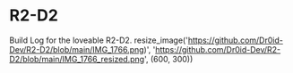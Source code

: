 # R2-D2
Build Log for the loveable R2-D2.
resize_image('https://github.com/Dr0id-Dev/R2-D2/blob/main/IMG_1766.png)', 'https://github.com/Dr0id-Dev/R2-D2/blob/main/IMG_1766_resized.png', (600, 300))
